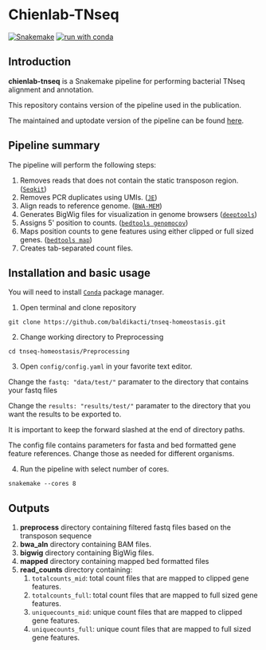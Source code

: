# Chienlab-TNseq

[![Snakemake](https://img.shields.io/badge/snakemake-≥7.32.4-brightgreen.svg?style=flat)](https://snakemake.readthedocs.io)
[![run with conda](http://img.shields.io/badge/run%20with-conda-3EB049?labelColor=000000&logo=anaconda)](https://docs.conda.io/en/latest/)

## Introduction

**chienlab-tnseq** is a Snakemake pipeline for performing bacterial TNseq alignment and annotation.

This repository contains version of the pipeline used in the publication.

The maintained and uptodate version of the pipeline can be found [here](https://github.com/baldikacti/chienlab-tnseq).

## Pipeline summary

The pipeline will perform the following steps:

1. Removes reads that does not contain the static transposon region. ([`Seqkit`](https://bioinf.shenwei.me/seqkit/))
2. Removes PCR duplicates using UMIs. ([`JE`](https://github.com/gbcs-embl/Je))
3. Align reads to reference genome. ([`BWA-MEM`](https://github.com/lh3/bwa/))
4. Generates BigWig files for visualization in genome browsers ([`deeptools`](https://deeptools.readthedocs.io/en/develop/))
5. Assigns 5' position to counts. ([`bedtools genomocov`](https://bedtools.readthedocs.io/en/latest/content/tools/genomecov.html))
6. Maps position counts to gene features using either clipped or full sized genes. ([`bedtools map`](https://bedtools.readthedocs.io/en/latest/content/tools/map.html))
7. Creates tab-separated count files.

## Installation and basic usage

You will need to install [`Conda`](https://docs.conda.io/en/latest/) package manager.

1. Open terminal and clone repository
```
git clone https://github.com/baldikacti/tnseq-homeostasis.git
```

2. Change working directory to Preprocessing
```
cd tnseq-homeostasis/Preprocessing
```

3. Open `config/config.yaml` in your favorite text editor. 

Change the `fastq: "data/test/"` paramater to the directory that contains your fastq files

Change the `results: "results/test/"` paramater to the directory that you want the results to be exported to.

It is important to keep the forward slashed at the end of directory paths.

The config file contains parameters for fasta and bed formatted gene feature references. Change those as needed for different organisms.

4. Run the pipeline with select number of cores.

```
snakemake --cores 8
```

## Outputs

1. **preprocess** directory containing filtered fastq files based on the transposon sequence
2. **bwa_aln** directory containing BAM files.
3. **bigwig** directory containing BigWig files.
4. **mapped** directory containing mapped bed formatted files
5. **read_counts** directory containing:
   1. `totalcounts_mid`: total count files that are mapped to clipped gene features.
   2. `totalcounts_full`: total count files that are mapped to full sized gene features.
   3. `uniquecounts_mid`: unique count files that are mapped to clipped gene features.
   4. `uniquecounts_full`: unique count files that are mapped to full sized gene features.
